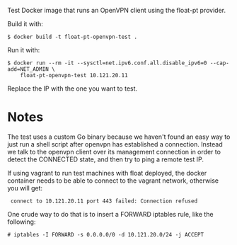 Test Docker image that runs an OpenVPN client using the float-pt provider.

Build it with:

    $ docker build -t float-pt-openvpn-test .

Run it with:

    $ docker run --rm -it --sysctl=net.ipv6.conf.all.disable_ipv6=0 --cap-add=NET_ADMIN \
        float-pt-openvpn-test 10.121.20.11

Replace the IP with the one you want to test.


# Notes

The test uses a custom Go binary because we haven't found an easy way to
just run a shell script after openvpn has established a connection. Instead
we talk to the openvpn client over its management connection in order to
detect the CONNECTED state, and then try to ping a remote test IP.

If using vagrant to run test machines with float deployed, the docker
container needs to be able to connect to the vagrant network, otherwise you will
get:

     connect to 10.121.20.11 port 443 failed: Connection refused

One crude way to do that is to insert a FORWARD iptables rule, like the following:

    # iptables -I FORWARD -s 0.0.0.0/0 -d 10.121.20.0/24 -j ACCEPT


